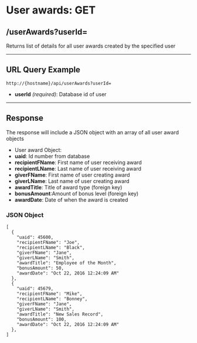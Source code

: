 # User awards: GET

## /userAwards?userId=

Returns list of details for all user awards created by the specified user

---

## URL Query Example

```
http://{hostname}/api/userAwards?userId=
```

- **userId** *(required)*: Database id of user

---

## Response

The response will include a JSON object with an array of all user award objects

- User award Object:
 - **uaid**: Id number from database
 - **recipientFName**: First name of user receiving award
 - **recipientLName**: Last name of user receiving award
 - **giverFName**: First name of user creating award
 - **giverLName**: Last name of user creating award
 - **awardTitle**: Title of award type (foreign key)
 - **bonusAmount**:Amount of bonus level (foreign key)
 - **awardDate**: Date of when the award is created

### JSON Object

```
[
  {
    "uaid": 45600,
	"recipientFName": "Joe",
	"recipientLName": "Black",
	"giverFName": "Jane",
	"giverLName": "Smith",
	"awardTitle": "Employee of the Month",
	"bonusAmount": 50,
    "awardDate": "Oct 22, 2016 12:24:09 AM"
  },
  {
    "uaid": 45679,
	"recipientFName": "Mike",
	"recipientLName": "Bonney",
	"giverFName": "Jane",
	"giverLName": "Smith",
	"awardTitle": "New Sales Record",
	"bonusAmount": 100,
    "awardDate": "Oct 22, 2016 12:24:09 AM"
  },
]
```